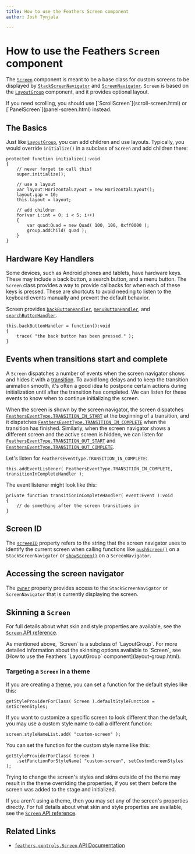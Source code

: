```yaml
---
title: How to use the Feathers Screen component  
author: Josh Tynjala

---
```

# How to use the Feathers `Screen` component

The [`Screen`](../api-reference/feathers/controls/Screen.html) component is meant to be a base class for custom screens to be displayed by [`StackScreenNavigator`](stack-screen-navigator.html) and [`ScreenNavigator`](screen-navigator). `Screen` is based on the [`LayoutGroup`](layout-group.html) component, and it provides optional layout.

<aside class="info">If you need scrolling, you should use [`ScrollScreen`](scroll-screen.html) or [`PanelScreen`](panel-screen.html) instead.</aside>

## The Basics

Just like [`LayoutGroup`](layout-group.html), you can add children and use layouts. Typically, you would override `initialize()` in a subclass of `Screen` and add children there:

``` code
protected function initialize():void
{
	// never forget to call this!
	super.initialize();

	// use a layout
	var layout:HorizontalLayout = new HorizontalLayout();
	layout.gap = 10;
	this.layout = layout;

	// add children
	for(var i:int = 0; i < 5; i++)
	{
	    var quad:Quad = new Quad( 100, 100, 0xff0000 );
	    group.addChild( quad );
	}
}
```

## Hardware Key Handlers

Some devices, such as Android phones and tablets, have hardware keys. These may include a back button, a search button, and a menu button. The `Screen` class provides a way to provide callbacks for when each of these keys is pressed. These are shortcuts to avoid needing to listen to the keyboard events manually and prevent the default behavior.

Screen provides [`backButtonHandler`](../api-reference/feathers/controls/Screen.html#backButtonHandler), [`menuButtonHandler`](../api-reference/feathers/controls/Screen.html#menuButtonHandler), and [`searchButtonHandler`](../api-reference/feathers/controls/Screen.html#searchButtonHandler).

``` code
this.backButtonHandler = function():void
{
    trace( "the back button has been pressed." );
}
```

## Events when transitions start and complete

A `Screen` dispatches a number of events when the screen navigator shows and hides it with a [transition](transitions.html). To avoid long delays and to keep the transition animation smooth, it's often a good idea to postpone certain actions during initialization until after the transition has completed. We can listen for these events to know when to continue initializing the screen.

When the screen is shown by the screen navigator, the screen dispatches [`FeathersEventType.TRANSITION_IN_START`](../api-reference/feathers/controls/Screen.html#event:transitionInStart) at the beginning of a transition, and it dispatches [`FeathersEventType.TRANSITION_IN_COMPLETE`](../api-reference/feathers/controls/Screen.html#event:transitionInComplete) when the transition has finished. Similarly, when the screen navigator shows a different screen and the active screen is hidden, we can listen for [`FeathersEventType.TRANSITION_OUT_START`](../api-reference/feathers/controls/Screen.html#event:transitionOutStart) and [`FeathersEventType.TRANSITION_OUT_COMPLETE`](../api-reference/feathers/controls/Screen.html#event:transitionOutComplete).

Let's listen for `FeathersEventType.TRANSITION_IN_COMPLETE`:

``` code
this.addEventListener( FeathersEventType.TRANSITION_IN_COMPLETE, transitionInCompleteHandler );
```

The event listener might look like this:

``` code
private function transitionInCompleteHandler( event:Event ):void
{
    // do something after the screen transitions in
}
```

## Screen ID

The [`screenID`](../api-reference/feathers/controls/Screen.html#screenID) property refers to the string that the screen navigator uses to identify the current screen when calling functions like [`pushScreen()`](../api-reference/feathers/controls/StackScreenNavigator.html#pushScreen()) on a `StackScreenNavigator` or [`showScreen()`](../api-reference/feathers/controls/ScreenNavigator.html#showScreen()) on a `ScreenNavigator`.

## Accessing the screen navigator

The [`owner`](../api-reference/feathers/controls/Screen.html#owner) property provides access to the `StackScreenNavigator` or `ScreenNavigator` that is currently displaying the screen.

## Skinning a `Screen`

For full details about what skin and style properties are available, see the [`Screen` API reference](../api-reference/feathers/controls/Screen.html).

<aside class="info">As mentioned above, `Screen` is a subclass of `LayoutGroup`. For more detailed information about the skinning options available to `Screen`, see [How to use the Feathers `LayoutGroup` component](layout-group.html).</aside>

### Targeting a `Screen` in a theme

If you are creating a [theme](themes.html), you can set a function for the default styles like this:

``` code
getStyleProviderForClass( Screen ).defaultStyleFunction = setScreenStyles;
```

If you want to customize a specific screen to look different than the default, you may use a custom style name to call a different function:

``` code
screen.styleNameList.add( "custom-screen" );
```

You can set the function for the custom style name like this:

``` code
getStyleProviderForClass( Screen )
    .setFunctionForStyleName( "custom-screen", setCustomScreenStyles );
```

Trying to change the screen's styles and skins outside of the theme may result in the theme overriding the properties, if you set them before the screen was added to the stage and initialized.

If you aren't using a theme, then you may set any of the screen's properties directly. For full details about what skin and style properties are available, see the [`Screen` API reference](../api-reference/feathers/controls/Screen.html).

## Related Links

-   [`feathers.controls.Screen` API Documentation](../api-reference/feathers/controls/Screen.html)